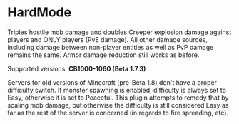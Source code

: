 # HardMode

Triples hostile mob damage and doubles Creeper explosion damage against players and ONLY players (PvE damage). All other damage sources, including damage between non-player entities as well as PvP damage remains the same. Armor damage reduction still works as before.

Supported versions: **CB1000-1060 (Beta 1.7.3)**

Servers for old versions of Minecraft (pre-Beta 1.8) don't have a proper difficulty switch. If monster spawning is enabled, difficulty is always set to Easy, otherwise it is set to Peaceful. This plugin attempts to remedy that by scaling mob damage, but otherwise the difficulty is still considered Easy as far as the rest of the server is concerned (in regards to fire spreading, etc).
